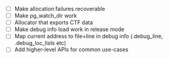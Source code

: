 - [ ] Make allocation failures recoverable
- [ ] Make pg_watch_dir work
- [ ] Allocator that exports CTF data
- [ ] Make debug info load work in release mode
- [ ] Map current address to file+line in debug info (.debug_line, .debug_loc_lists etc)
- [ ] Add higher-level APIs for common use-cases
